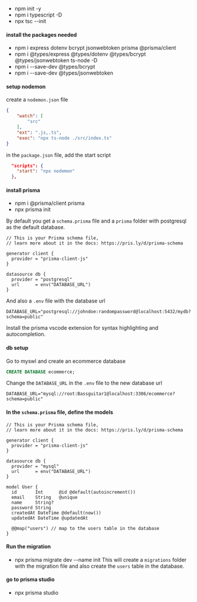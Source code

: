- npm init -y
- npm i typescript -D
- npx tsc --init

#### install the packages needed
- npm i express dotenv bcrypt jsonwebtoken prisma @prisma/client
- npm i @types/express @types/dotenv @types/bcrypt @types/jsonwebtoken ts-node -D
- npm i --save-dev @types/bcrypt
- npm i --save-dev @types/jsonwebtoken

#### setup nodemon
create a `nodemon.json` file
```json
{
    "watch": [
        "src"
    ],
    "ext": ".js,.ts",
    "exec": "npx ts-node ./src/index.ts"
}
```

in the `package.json` file, add the start script
```json
  "scripts": {
    "start": "npx nodemon"
  },
```

#### install prisma
- npm i @prisma/client prisma
- npx prisma init

By default you get a `schema.prisma` file and a `prisma` folder with postgresql as the default database.
```prisma
// This is your Prisma schema file,
// learn more about it in the docs: https://pris.ly/d/prisma-schema

generator client {
  provider = "prisma-client-js"
}

datasource db {
  provider = "postgresql"
  url      = env("DATABASE_URL")
}

```

And also a `.env` file with the database url
```env
DATABASE_URL="postgresql://johndoe:randompassword@localhost:5432/mydb?schema=public"
```

Install the prisma vscode extension for syntax highlighting and autocompletion.

#### db setup
Go to myswl and create an ecommerce database
```sql
CREATE DATABASE ecommerce;
```

Change the `DATABASE_URL` in the `.env` file to the new database url
```env
DATABASE_URL="mysql://root:Bassguitar1@localhost:3306/ecommerce?schema=public"
```


#### In the `schema.prisma` file, define the models
```prisma
// This is your Prisma schema file,
// learn more about it in the docs: https://pris.ly/d/prisma-schema

generator client {
  provider = "prisma-client-js"
}

datasource db {
  provider = "mysql"
  url      = env("DATABASE_URL")
}

model User {
  id       Int      @id @default(autoincrement())
  email    String   @unique
  name     String?
  password String
  createdAt DateTime @default(now())
  updatedAt DateTime @updatedAt

  @@map("users") // map to the users table in the database
}
```

#### Run the migration
- npx prisma migrate dev --name init
This will create a `migrations` folder with the migration file and also create the `users` table in the database.

#### go to prisma studio
- npx prisma studio
